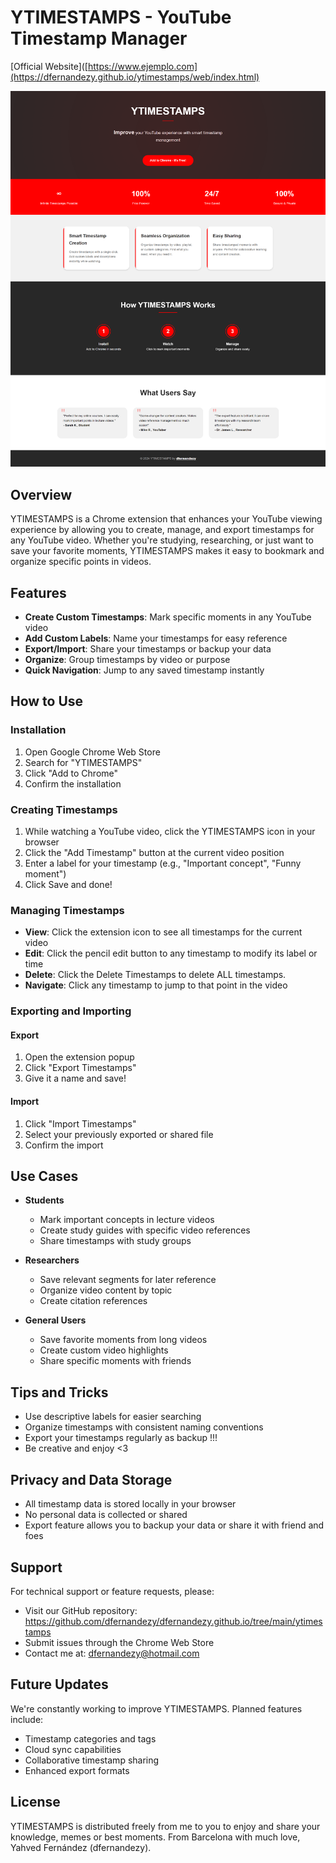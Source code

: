 # YTIMESTAMPS - YouTube Timestamp Manager
[Official Website]([https://www.ejemplo.com](https://dfernandezy.github.io/ytimestamps/web/index.html)

![Complete YTimestamps Website View ](./completevieweb.png)


## Overview
YTIMESTAMPS is a Chrome extension that enhances your YouTube viewing experience by allowing you to create, manage, and export timestamps for any YouTube video. Whether you're studying, researching, or just want to save your favorite moments, YTIMESTAMPS makes it easy to bookmark and organize specific points in videos.

## Features
- **Create Custom Timestamps**: Mark specific moments in any YouTube video
- **Add Custom Labels**: Name your timestamps for easy reference
- **Export/Import**: Share your timestamps or backup your data
- **Organize**: Group timestamps by video or purpose
- **Quick Navigation**: Jump to any saved timestamp instantly

## How to Use

### Installation
1. Open Google Chrome Web Store
2. Search for "YTIMESTAMPS"
3. Click "Add to Chrome"
4. Confirm the installation

### Creating Timestamps
1. While watching a YouTube video, click the YTIMESTAMPS icon in your browser
2. Click the "Add Timestamp" button at the current video position
3. Enter a label for your timestamp (e.g., "Important concept", "Funny moment")
4. Click Save and done!

### Managing Timestamps
- **View**: Click the extension icon to see all timestamps for the current video
- **Edit**: Click the pencil edit button to any timestamp to modify its label or time
- **Delete**: Click the Delete Timestamps to delete ALL timestamps.
- **Navigate**: Click any timestamp to jump to that point in the video

### Exporting and Importing
#### Export
1. Open the extension popup
2. Click "Export Timestamps"
3. Give it a name and save!

#### Import
1. Click "Import Timestamps"
2. Select your previously exported or shared file
3. Confirm the import

## Use Cases
- **Students**
  - Mark important concepts in lecture videos
  - Create study guides with specific video references
  - Share timestamps with study groups

- **Researchers**
  - Save relevant segments for later reference
  - Organize video content by topic
  - Create citation references

- **General Users**
  - Save favorite moments from long videos
  - Create custom video highlights
  - Share specific moments with friends

## Tips and Tricks
- Use descriptive labels for easier searching
- Organize timestamps with consistent naming conventions
- Export your timestamps regularly as backup !!!
- Be creative and enjoy <3

## Privacy and Data Storage
- All timestamp data is stored locally in your browser
- No personal data is collected or shared
- Export feature allows you to backup your data or share it with friend and foes

## Support
For technical support or feature requests, please:
- Visit our GitHub repository: https://github.com/dfernandezy/dfernandezy.github.io/tree/main/ytimestamps
- Submit issues through the Chrome Web Store
- Contact me at: dfernandezy@hotmail.com

## Future Updates
We're constantly working to improve YTIMESTAMPS. Planned features include:
- Timestamp categories and tags
- Cloud sync capabilities
- Collaborative timestamp sharing
- Enhanced export formats

## License
YTIMESTAMPS is distributed freely from me to you to enjoy and share your knowledge, memes or best moments. From Barcelona with much love, Yahved Fernández (dfernandezy).
